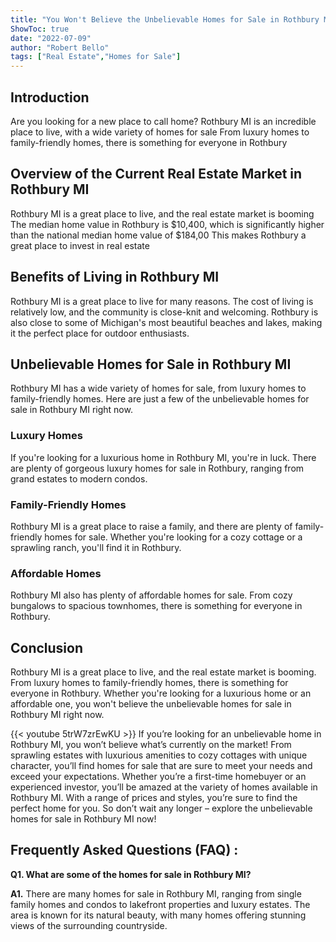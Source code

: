 ```yaml
---
title: "You Won't Believe the Unbelievable Homes for Sale in Rothbury MI Right Now!"
ShowToc: true 
date: "2022-07-09"
author: "Robert Bello" 
tags: ["Real Estate","Homes for Sale"]
---
```

## Introduction 
Are you looking for a new place to call home? Rothbury MI is an incredible place to live, with a wide variety of homes for sale From luxury homes to family-friendly homes, there is something for everyone in Rothbury 

## Overview of the Current Real Estate Market in Rothbury MI
Rothbury MI is a great place to live, and the real estate market is booming The median home value in Rothbury is $10,400, which is significantly higher than the national median home value of $184,00 This makes Rothbury a great place to invest in real estate 

## Benefits of Living in Rothbury MI
Rothbury MI is a great place to live for many reasons. The cost of living is relatively low, and the community is close-knit and welcoming. Rothbury is also close to some of Michigan's most beautiful beaches and lakes, making it the perfect place for outdoor enthusiasts. 

## Unbelievable Homes for Sale in Rothbury MI
Rothbury MI has a wide variety of homes for sale, from luxury homes to family-friendly homes. Here are just a few of the unbelievable homes for sale in Rothbury MI right now. 

### Luxury Homes
If you're looking for a luxurious home in Rothbury MI, you're in luck. There are plenty of gorgeous luxury homes for sale in Rothbury, ranging from grand estates to modern condos. 

### Family-Friendly Homes
Rothbury MI is a great place to raise a family, and there are plenty of family-friendly homes for sale. Whether you're looking for a cozy cottage or a sprawling ranch, you'll find it in Rothbury. 

### Affordable Homes
Rothbury MI also has plenty of affordable homes for sale. From cozy bungalows to spacious townhomes, there is something for everyone in Rothbury. 

## Conclusion
Rothbury MI is a great place to live, and the real estate market is booming. From luxury homes to family-friendly homes, there is something for everyone in Rothbury. Whether you're looking for a luxurious home or an affordable one, you won't believe the unbelievable homes for sale in Rothbury MI right now.

{{< youtube 5trW7zrEwKU >}} 
If you’re looking for an unbelievable home in Rothbury MI, you won’t believe what’s currently on the market! From sprawling estates with luxurious amenities to cozy cottages with unique character, you’ll find homes for sale that are sure to meet your needs and exceed your expectations. Whether you’re a first-time homebuyer or an experienced investor, you’ll be amazed at the variety of homes available in Rothbury MI. With a range of prices and styles, you’re sure to find the perfect home for you. So don’t wait any longer – explore the unbelievable homes for sale in Rothbury MI now!

## Frequently Asked Questions (FAQ) :
**Q1. What are some of the homes for sale in Rothbury MI?**

**A1.** There are many homes for sale in Rothbury MI, ranging from single family homes and condos to lakefront properties and luxury estates. The area is known for its natural beauty, with many homes offering stunning views of the surrounding countryside.



